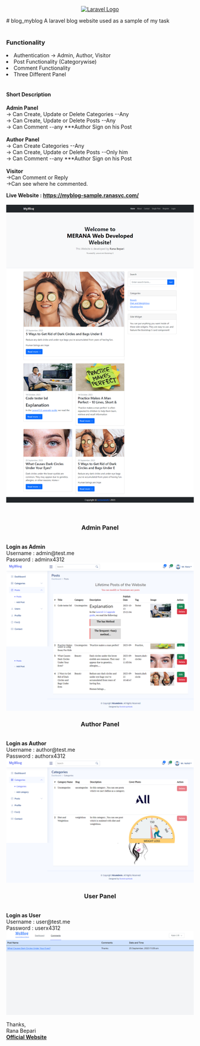 <p align="center"><a href="https://laravel.com" target="_blank"><img src="https://raw.githubusercontent.com/laravel/art/master/logo-lockup/5%20SVG/2%20CMYK/1%20Full%20Color/laravel-logolockup-cmyk-red.svg" width="400" alt="Laravel Logo"></a></p>
# blog_myblog
A laravel blog website used as a sample of my task <br><br>
<h3>Functionality</h3>
<li> Authentication -> Admin, Author, Visitor </li>
<li> Post Functionality (Categorywise) </li>
<li> Comment Functionality </li>
<li> Three Different Panel </li>
<br>
<h4>Short Description</h4>
<p> 
<strong>Admin Panel</strong> <br>
-> Can Create, Update or Delete Categories --Any<br>
-> Can Create, Update or Delete Posts --Any <br>
-> Can Comment --any ***Author Sign on his Post <br>
<br>
<strong>Author Panel</strong> <br>
-> Can Create Categories --Any<br>
-> Can Create, Update or Delete Posts --Only him<br>
-> Can Comment --any ***Author Sign on his Post<br>
<br>
<strong>Visitor</strong><br>
->Can Comment or Reply <br>
->Can see where he commented.<br>
</p>

<strong>Live Website : <a href="https://myblog-sample.ranasvc.com/"> https://myblog-sample.ranasvc.com/ </a></strong>
<br> <br> 
![Screenshot](images/screenshotx.png)

<br>
<center><h3>Admin Panel</h3> </center><br>
<strong> Login as Admin  </strong> <br>
Username : admin@test.me <br>
Password : adminx4312 <br>
<img src="images/blog_admin.png">
<br>
<center><h3>Author Panel</h3></center> <br>
<strong> Login as Author  </strong> <br>
Username : author@test.me <br>
Password : authorx4312 <br>
<img src="images/blog_author.png">
<br>
<center><h3>User Panel</h3></center> <br>
<strong> Login as User  </strong> <br>
Username : user@test.me <br>
Password : userx4312 <br>
<img src="images/blog_user.png">

Thanks, <br>
Rana Bepari <br>
<a href="https://ranasvc.com/"><strong>Official Website</strong></a>
